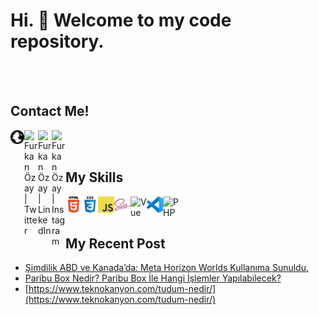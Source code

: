 # Hi. 👋 Welcome to my code repository. 

<br><br>


## Contact Me!

[<img align="left" alt="furkanozay.me" width="22px" src="https://raw.githubusercontent.com/iconic/open-iconic/master/svg/globe.svg" />][website]
[<img align="left" alt="Furkan Özay | Twitter" width="22px" src="https://cdn.jsdelivr.net/npm/simple-icons@v3/icons/twitter.svg" />][twitter]
[<img align="left" alt="Furkan Özay | LinkedIn" width="22px" src="https://cdn.jsdelivr.net/npm/simple-icons@v3/icons/linkedin.svg" />][linkedin]
[<img align="left" alt="Furkan Özay | Instagram" width="22px" src="https://cdn.jsdelivr.net/npm/simple-icons@v3/icons/instagram.svg" />][instagram]

<br><br>

## My Skills

<img align="left" alt="HTML5" width="26px" src="https://raw.githubusercontent.com/github/explore/80688e429a7d4ef2fca1e82350fe8e3517d3494d/topics/html/html.png" />
<img align="left" alt="CSS3" width="26px" src="https://raw.githubusercontent.com/github/explore/80688e429a7d4ef2fca1e82350fe8e3517d3494d/topics/css/css.png" />
<img align="left" alt="JavaScript" width="26px" src="https://raw.githubusercontent.com/github/explore/80688e429a7d4ef2fca1e82350fe8e3517d3494d/topics/javascript/javascript.png" />
<img align="left" alt="Sass" width="26px" src="https://raw.githubusercontent.com/github/explore/80688e429a7d4ef2fca1e82350fe8e3517d3494d/topics/sass/sass.png" />
<img align="left" alt="Vue" width="26px" src="https://upload.wikimedia.org/wikipedia/commons/thumb/9/95/Vue.js_Logo_2.svg/1200px-Vue.js_Logo_2.svg.png" />
<img align="left" alt="Visual Studio Code" width="26px" src="https://raw.githubusercontent.com/github/explore/80688e429a7d4ef2fca1e82350fe8e3517d3494d/topics/visual-studio-code/visual-studio-code.png" />
<img align="left" alt="PHP" width="26px" src="https://www.pngrepo.com/png/168611/512/php.png" />

<br><br>

## My Recent Post

- [Şimdilik ABD ve Kanada’da: Meta Horizon Worlds Kullanıma Sunuldu.](https://www.teknokanyon.com/simdilik-abd-ve-kanadada-meta-horizon-worlds-kullanima-sunuldu/)
- [Paribu Box Nedir? Paribu Box İle Hangi İşlemler Yapılabilecek?](https://www.teknokanyon.com/paribu-box-nedir/)
- [https://www.teknokanyon.com/tudum-nedir/](https://www.teknokanyon.com/tudum-nedir/)


[website]: https://furkanozay.me/
[twitter]: https://twitter.com/poineandlimos
[instagram]: https://www.instagram.com/furkanozayme/
[linkedin]: https://www.linkedin.com/in/furkan-%C3%B6zay-69a687149/
